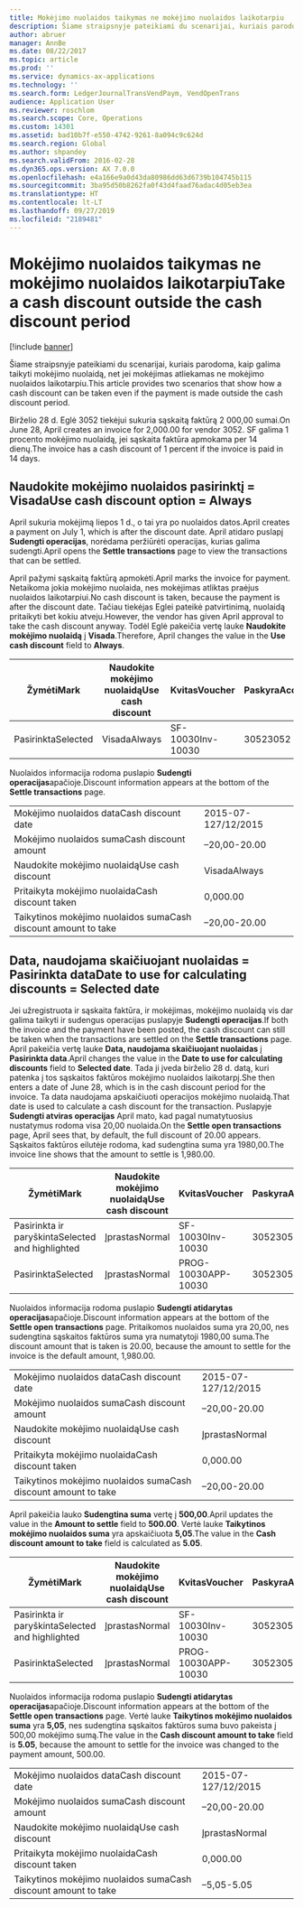 ```yaml
---
title: Mokėjimo nuolaidos taikymas ne mokėjimo nuolaidos laikotarpiu
description: Šiame straipsnyje pateikiami du scenarijai, kuriais parodoma, kaip galima taikyti mokėjimo nuolaidą, net jei mokėjimas atliekamas ne mokėjimo nuolaidos laikotarpiu.
author: abruer
manager: AnnBe
ms.date: 08/22/2017
ms.topic: article
ms.prod: ''
ms.service: dynamics-ax-applications
ms.technology: ''
ms.search.form: LedgerJournalTransVendPaym, VendOpenTrans
audience: Application User
ms.reviewer: roschlom
ms.search.scope: Core, Operations
ms.custom: 14301
ms.assetid: bad10b7f-e550-4742-9261-8a094c9c624d
ms.search.region: Global
ms.author: shpandey
ms.search.validFrom: 2016-02-28
ms.dyn365.ops.version: AX 7.0.0
ms.openlocfilehash: e4a166e9a0d43da80986dd63d6739b104745b115
ms.sourcegitcommit: 3ba95d50b8262fa0f43d4faad76adac4d05eb3ea
ms.translationtype: HT
ms.contentlocale: lt-LT
ms.lasthandoff: 09/27/2019
ms.locfileid: "2189481"
---
```

# <a name="take-a-cash-discount-outside-the-cash-discount-period"></a><span data-ttu-id="5e1da-103">Mokėjimo nuolaidos taikymas ne mokėjimo nuolaidos laikotarpiu</span><span class="sxs-lookup"><span data-stu-id="5e1da-103">Take a cash discount outside the cash discount period</span></span>

[!include [banner](../includes/banner.md)]

<span data-ttu-id="5e1da-104">Šiame straipsnyje pateikiami du scenarijai, kuriais parodoma, kaip galima taikyti mokėjimo nuolaidą, net jei mokėjimas atliekamas ne mokėjimo nuolaidos laikotarpiu.</span><span class="sxs-lookup"><span data-stu-id="5e1da-104">This article provides two scenarios that show how a cash discount can be taken even if the payment is made outside the cash discount period.</span></span>

<span data-ttu-id="5e1da-105">Birželio 28 d. Eglė 3052 tiekėjui sukuria sąskaitą faktūrą 2 000,00 sumai.</span><span class="sxs-lookup"><span data-stu-id="5e1da-105">On June 28, April creates an invoice for 2,000.00 for vendor 3052.</span></span> <span data-ttu-id="5e1da-106">SF galima 1 procento mokėjimo nuolaidą, jei sąskaita faktūra apmokama per 14 dienų.</span><span class="sxs-lookup"><span data-stu-id="5e1da-106">The invoice has a cash discount of 1 percent if the invoice is paid in 14 days.</span></span>

## <a name="use-cash-discount-option--always"></a><span data-ttu-id="5e1da-107">Naudokite mokėjimo nuolaidos pasirinktį = Visada</span><span class="sxs-lookup"><span data-stu-id="5e1da-107">Use cash discount option = Always</span></span>
<span data-ttu-id="5e1da-108">April sukuria mokėjimą liepos 1 d., o tai yra po nuolaidos datos.</span><span class="sxs-lookup"><span data-stu-id="5e1da-108">April creates a payment on July 1, which is after the discount date.</span></span> <span data-ttu-id="5e1da-109">April atidaro puslapį **Sudengti operacijas**, norėdama peržiūrėti operacijas, kurias galima sudengti.</span><span class="sxs-lookup"><span data-stu-id="5e1da-109">April opens the **Settle transactions** page to view the transactions that can be settled.</span></span> 

<span data-ttu-id="5e1da-110">April pažymi sąskaitą faktūrą apmokėti.</span><span class="sxs-lookup"><span data-stu-id="5e1da-110">April marks the invoice for payment.</span></span> <span data-ttu-id="5e1da-111">Netaikoma jokia mokėjimo nuolaida, nes mokėjimas atliktas praėjus nuolaidos laikotarpiui.</span><span class="sxs-lookup"><span data-stu-id="5e1da-111">No cash discount is taken, because the payment is after the discount date.</span></span> <span data-ttu-id="5e1da-112">Tačiau tiekėjas Eglei pateikė patvirtinimą, nuolaidą pritaikyti bet kokiu atveju.</span><span class="sxs-lookup"><span data-stu-id="5e1da-112">However, the vendor has given April approval to take the cash discount anyway.</span></span> <span data-ttu-id="5e1da-113">Todėl Eglė pakeičia vertę lauke **Naudokite mokėjimo nuolaidą** į **Visada**.</span><span class="sxs-lookup"><span data-stu-id="5e1da-113">Therefore, April changes the value in the **Use cash discount** field to **Always**.</span></span>

| <span data-ttu-id="5e1da-114">Žymėti</span><span class="sxs-lookup"><span data-stu-id="5e1da-114">Mark</span></span>     | <span data-ttu-id="5e1da-115">Naudokite mokėjimo nuolaidą</span><span class="sxs-lookup"><span data-stu-id="5e1da-115">Use cash discount</span></span> | <span data-ttu-id="5e1da-116">Kvitas</span><span class="sxs-lookup"><span data-stu-id="5e1da-116">Voucher</span></span>   | <span data-ttu-id="5e1da-117">Paskyra</span><span class="sxs-lookup"><span data-stu-id="5e1da-117">Account</span></span> | <span data-ttu-id="5e1da-118">Mokėjimo nuolaidos data</span><span class="sxs-lookup"><span data-stu-id="5e1da-118">Cash discount date</span></span> | <span data-ttu-id="5e1da-119">Terminas</span><span class="sxs-lookup"><span data-stu-id="5e1da-119">Due date</span></span>  | <span data-ttu-id="5e1da-120">PVM sąskaita faktūra</span><span class="sxs-lookup"><span data-stu-id="5e1da-120">Invoice</span></span> | <span data-ttu-id="5e1da-121">Suma operacijos valiuta</span><span class="sxs-lookup"><span data-stu-id="5e1da-121">Amount in transaction currency</span></span> | <span data-ttu-id="5e1da-122">Valiuta</span><span class="sxs-lookup"><span data-stu-id="5e1da-122">Currency</span></span> | <span data-ttu-id="5e1da-123">Sudengtina suma</span><span class="sxs-lookup"><span data-stu-id="5e1da-123">Amount to settle</span></span> |
|----------|-------------------|-----------|---------|--------------------|-----------|---------|--------------------------------|----------|------------------|
| <span data-ttu-id="5e1da-124">Pasirinkta</span><span class="sxs-lookup"><span data-stu-id="5e1da-124">Selected</span></span> | <span data-ttu-id="5e1da-125">Visada</span><span class="sxs-lookup"><span data-stu-id="5e1da-125">Always</span></span>            | <span data-ttu-id="5e1da-126">SF-10030</span><span class="sxs-lookup"><span data-stu-id="5e1da-126">Inv-10030</span></span> | <span data-ttu-id="5e1da-127">3052</span><span class="sxs-lookup"><span data-stu-id="5e1da-127">3052</span></span>    | <span data-ttu-id="5e1da-128">2015-06-28</span><span class="sxs-lookup"><span data-stu-id="5e1da-128">6/28/2015</span></span>          | <span data-ttu-id="5e1da-129">2015-07-12</span><span class="sxs-lookup"><span data-stu-id="5e1da-129">7/12/2015</span></span> | <span data-ttu-id="5e1da-130">10030</span><span class="sxs-lookup"><span data-stu-id="5e1da-130">10030</span></span>   | <span data-ttu-id="5e1da-131">-2000,00.</span><span class="sxs-lookup"><span data-stu-id="5e1da-131">-2,000.00</span></span>                      | <span data-ttu-id="5e1da-132">USD</span><span class="sxs-lookup"><span data-stu-id="5e1da-132">USD</span></span>      | <span data-ttu-id="5e1da-133">-1980,00.</span><span class="sxs-lookup"><span data-stu-id="5e1da-133">-1,980.00</span></span>        |

<span data-ttu-id="5e1da-134">Nuolaidos informacija rodoma puslapio **Sudengti operacijas**apačioje.</span><span class="sxs-lookup"><span data-stu-id="5e1da-134">Discount information appears at the bottom of the **Settle transactions** page.</span></span>

|                              |           |
|------------------------------|-----------|
| <span data-ttu-id="5e1da-135">Mokėjimo nuolaidos data</span><span class="sxs-lookup"><span data-stu-id="5e1da-135">Cash discount date</span></span>           | <span data-ttu-id="5e1da-136">2015-07-12</span><span class="sxs-lookup"><span data-stu-id="5e1da-136">7/12/2015</span></span> |
| <span data-ttu-id="5e1da-137">Mokėjimo nuolaidos suma</span><span class="sxs-lookup"><span data-stu-id="5e1da-137">Cash discount amount</span></span>         | <span data-ttu-id="5e1da-138">–20,00</span><span class="sxs-lookup"><span data-stu-id="5e1da-138">-20.00</span></span>    |
| <span data-ttu-id="5e1da-139">Naudokite mokėjimo nuolaidą</span><span class="sxs-lookup"><span data-stu-id="5e1da-139">Use cash discount</span></span>            | <span data-ttu-id="5e1da-140">Visada</span><span class="sxs-lookup"><span data-stu-id="5e1da-140">Always</span></span>    |
| <span data-ttu-id="5e1da-141">Pritaikyta mokėjimo nuolaida</span><span class="sxs-lookup"><span data-stu-id="5e1da-141">Cash discount taken</span></span>          | <span data-ttu-id="5e1da-142">0,00</span><span class="sxs-lookup"><span data-stu-id="5e1da-142">0.00</span></span>      |
| <span data-ttu-id="5e1da-143">Taikytinos mokėjimo nuolaidos suma</span><span class="sxs-lookup"><span data-stu-id="5e1da-143">Cash discount amount to take</span></span> | <span data-ttu-id="5e1da-144">–20,00</span><span class="sxs-lookup"><span data-stu-id="5e1da-144">-20.00</span></span>    |

## <a name="date-to-use-for-calculating-discounts--selected-date"></a><span data-ttu-id="5e1da-145">Data, naudojama skaičiuojant nuolaidas = Pasirinkta data</span><span class="sxs-lookup"><span data-stu-id="5e1da-145">Date to use for calculating discounts = Selected date</span></span>
<span data-ttu-id="5e1da-146">Jei užregistruota ir sąskaita faktūra, ir mokėjimas, mokėjimo nuolaidą vis dar galima taikyti ir sudengus operacijas puslapyje **Sudengti operacijas**.</span><span class="sxs-lookup"><span data-stu-id="5e1da-146">If both the invoice and the payment have been posted, the cash discount can still be taken when the transactions are settled on the **Settle transactions** page.</span></span> <span data-ttu-id="5e1da-147">April pakeičia vertę lauke **Data, naudojama skaičiuojant nuolaidas** į **Pasirinkta data**.</span><span class="sxs-lookup"><span data-stu-id="5e1da-147">April changes the value in the **Date to use for calculating discounts** field to **Selected date**.</span></span> <span data-ttu-id="5e1da-148">Tada ji įveda birželio 28 d. datą, kuri patenka į tos sąskaitos faktūros mokėjimo nuolaidos laikotarpį.</span><span class="sxs-lookup"><span data-stu-id="5e1da-148">She then enters a date of June 28, which is in the cash discount period for the invoice.</span></span> <span data-ttu-id="5e1da-149">Ta data naudojama apskaičiuoti operacijos mokėjimo nuolaidą.</span><span class="sxs-lookup"><span data-stu-id="5e1da-149">That date is used to calculate a cash discount for the transaction.</span></span> <span data-ttu-id="5e1da-150">Puslapyje **Sudengti atviras operacijas** April mato, kad pagal numatytuosius nustatymus rodoma visa 20,00 nuolaida.</span><span class="sxs-lookup"><span data-stu-id="5e1da-150">On the **Settle open transactions** page, April sees that, by default, the full discount of 20.00 appears.</span></span> <span data-ttu-id="5e1da-151">Sąskaitos faktūros eilutėje rodoma, kad sudengtina suma yra 1980,00.</span><span class="sxs-lookup"><span data-stu-id="5e1da-151">The invoice line shows that the amount to settle is 1,980.00.</span></span>

| <span data-ttu-id="5e1da-152">Žymėti</span><span class="sxs-lookup"><span data-stu-id="5e1da-152">Mark</span></span>                     | <span data-ttu-id="5e1da-153">Naudokite mokėjimo nuolaidą</span><span class="sxs-lookup"><span data-stu-id="5e1da-153">Use cash discount</span></span> | <span data-ttu-id="5e1da-154">Kvitas</span><span class="sxs-lookup"><span data-stu-id="5e1da-154">Voucher</span></span>   | <span data-ttu-id="5e1da-155">Paskyra</span><span class="sxs-lookup"><span data-stu-id="5e1da-155">Account</span></span> | <span data-ttu-id="5e1da-156">Mokėjimo nuolaidos data</span><span class="sxs-lookup"><span data-stu-id="5e1da-156">Cash discount date</span></span> | <span data-ttu-id="5e1da-157">Terminas</span><span class="sxs-lookup"><span data-stu-id="5e1da-157">Due date</span></span>  | <span data-ttu-id="5e1da-158">PVM sąskaita faktūra</span><span class="sxs-lookup"><span data-stu-id="5e1da-158">Invoice</span></span> | <span data-ttu-id="5e1da-159">Suma operacijos valiuta</span><span class="sxs-lookup"><span data-stu-id="5e1da-159">Amount in transaction currency</span></span> | <span data-ttu-id="5e1da-160">Valiuta</span><span class="sxs-lookup"><span data-stu-id="5e1da-160">Currency</span></span> | <span data-ttu-id="5e1da-161">Sudengtina suma</span><span class="sxs-lookup"><span data-stu-id="5e1da-161">Amount to settle</span></span> |
|--------------------------|-------------------|-----------|---------|--------------------|-----------|---------|--------------------------------|----------|------------------|
| <span data-ttu-id="5e1da-162">Pasirinkta ir paryškinta</span><span class="sxs-lookup"><span data-stu-id="5e1da-162">Selected and highlighted</span></span> | <span data-ttu-id="5e1da-163">Įprastas</span><span class="sxs-lookup"><span data-stu-id="5e1da-163">Normal</span></span>            | <span data-ttu-id="5e1da-164">SF-10030</span><span class="sxs-lookup"><span data-stu-id="5e1da-164">Inv-10030</span></span> | <span data-ttu-id="5e1da-165">3052</span><span class="sxs-lookup"><span data-stu-id="5e1da-165">3052</span></span>    | <span data-ttu-id="5e1da-166">2015-06-28</span><span class="sxs-lookup"><span data-stu-id="5e1da-166">6/28/2015</span></span>          | <span data-ttu-id="5e1da-167">2015-07-12</span><span class="sxs-lookup"><span data-stu-id="5e1da-167">7/12/2015</span></span> | <span data-ttu-id="5e1da-168">10030</span><span class="sxs-lookup"><span data-stu-id="5e1da-168">10030</span></span>   | <span data-ttu-id="5e1da-169">-2000,00.</span><span class="sxs-lookup"><span data-stu-id="5e1da-169">-2,000.00</span></span>                      | <span data-ttu-id="5e1da-170">USD</span><span class="sxs-lookup"><span data-stu-id="5e1da-170">USD</span></span>      | <span data-ttu-id="5e1da-171">-1980,00.</span><span class="sxs-lookup"><span data-stu-id="5e1da-171">-1,980.00</span></span>        |
| <span data-ttu-id="5e1da-172">Pasirinkta</span><span class="sxs-lookup"><span data-stu-id="5e1da-172">Selected</span></span>                 | <span data-ttu-id="5e1da-173">Įprastas</span><span class="sxs-lookup"><span data-stu-id="5e1da-173">Normal</span></span>            | <span data-ttu-id="5e1da-174">PROG-10030</span><span class="sxs-lookup"><span data-stu-id="5e1da-174">APP-10030</span></span> | <span data-ttu-id="5e1da-175">3052</span><span class="sxs-lookup"><span data-stu-id="5e1da-175">3052</span></span>    | <span data-ttu-id="5e1da-176">7/15/2015</span><span class="sxs-lookup"><span data-stu-id="5e1da-176">7/15/2015</span></span>          | <span data-ttu-id="5e1da-177">7/15/2015</span><span class="sxs-lookup"><span data-stu-id="5e1da-177">7/15/2015</span></span> |         | <span data-ttu-id="5e1da-178">500,00</span><span class="sxs-lookup"><span data-stu-id="5e1da-178">500.00</span></span>                         | <span data-ttu-id="5e1da-179">USD</span><span class="sxs-lookup"><span data-stu-id="5e1da-179">USD</span></span>      | <span data-ttu-id="5e1da-180">500,00</span><span class="sxs-lookup"><span data-stu-id="5e1da-180">500.00</span></span>           |

<span data-ttu-id="5e1da-181">Nuolaidos informacija rodoma puslapio **Sudengti atidarytas operacijas**apačioje.</span><span class="sxs-lookup"><span data-stu-id="5e1da-181">Discount information appears at the bottom of the **Settle open transactions** page.</span></span> <span data-ttu-id="5e1da-182">Pritaikomos nuolaidos suma yra 20,00, nes sudengtina sąskaitos faktūros suma yra numatytoji 1980,00 suma.</span><span class="sxs-lookup"><span data-stu-id="5e1da-182">The discount amount that is taken is 20.00, because the amount to settle for the invoice is the default amount, 1,980.00.</span></span>

|                              |           |
|------------------------------|-----------|
| <span data-ttu-id="5e1da-183">Mokėjimo nuolaidos data</span><span class="sxs-lookup"><span data-stu-id="5e1da-183">Cash discount date</span></span>           | <span data-ttu-id="5e1da-184">2015-07-12</span><span class="sxs-lookup"><span data-stu-id="5e1da-184">7/12/2015</span></span> |
| <span data-ttu-id="5e1da-185">Mokėjimo nuolaidos suma</span><span class="sxs-lookup"><span data-stu-id="5e1da-185">Cash discount amount</span></span>         | <span data-ttu-id="5e1da-186">–20,00</span><span class="sxs-lookup"><span data-stu-id="5e1da-186">-20.00</span></span>    |
| <span data-ttu-id="5e1da-187">Naudokite mokėjimo nuolaidą</span><span class="sxs-lookup"><span data-stu-id="5e1da-187">Use cash discount</span></span>            | <span data-ttu-id="5e1da-188">Įprastas</span><span class="sxs-lookup"><span data-stu-id="5e1da-188">Normal</span></span>    |
| <span data-ttu-id="5e1da-189">Pritaikyta mokėjimo nuolaida</span><span class="sxs-lookup"><span data-stu-id="5e1da-189">Cash discount taken</span></span>          | <span data-ttu-id="5e1da-190">0,00</span><span class="sxs-lookup"><span data-stu-id="5e1da-190">0.00</span></span>      |
| <span data-ttu-id="5e1da-191">Taikytinos mokėjimo nuolaidos suma</span><span class="sxs-lookup"><span data-stu-id="5e1da-191">Cash discount amount to take</span></span> | <span data-ttu-id="5e1da-192">–20,00</span><span class="sxs-lookup"><span data-stu-id="5e1da-192">-20.00</span></span>    |

<span data-ttu-id="5e1da-193">April pakeičia lauko **Sudengtina suma** vertę į **500,00**.</span><span class="sxs-lookup"><span data-stu-id="5e1da-193">April updates the value in the **Amount to settle** field to **500.00**.</span></span> <span data-ttu-id="5e1da-194">Vertė lauke **Taikytinos mokėjimo nuolaidos suma** yra apskaičiuota **5,05**.</span><span class="sxs-lookup"><span data-stu-id="5e1da-194">The value in the **Cash discount amount to take** field is calculated as **5.05**.</span></span>

| <span data-ttu-id="5e1da-195">Žymėti</span><span class="sxs-lookup"><span data-stu-id="5e1da-195">Mark</span></span>                     | <span data-ttu-id="5e1da-196">Naudokite mokėjimo nuolaidą</span><span class="sxs-lookup"><span data-stu-id="5e1da-196">Use cash discount</span></span> | <span data-ttu-id="5e1da-197">Kvitas</span><span class="sxs-lookup"><span data-stu-id="5e1da-197">Voucher</span></span>   | <span data-ttu-id="5e1da-198">Paskyra</span><span class="sxs-lookup"><span data-stu-id="5e1da-198">Account</span></span> | <span data-ttu-id="5e1da-199">Data</span><span class="sxs-lookup"><span data-stu-id="5e1da-199">Date</span></span>      | <span data-ttu-id="5e1da-200">Terminas</span><span class="sxs-lookup"><span data-stu-id="5e1da-200">Due date</span></span>  | <span data-ttu-id="5e1da-201">PVM sąskaita faktūra</span><span class="sxs-lookup"><span data-stu-id="5e1da-201">Invoice</span></span> | <span data-ttu-id="5e1da-202">Suma operacijos valiuta</span><span class="sxs-lookup"><span data-stu-id="5e1da-202">Amount in transaction currency</span></span> | <span data-ttu-id="5e1da-203">Valiuta</span><span class="sxs-lookup"><span data-stu-id="5e1da-203">Currency</span></span> | <span data-ttu-id="5e1da-204">Sudengtina suma</span><span class="sxs-lookup"><span data-stu-id="5e1da-204">Amount to settle</span></span> |
|--------------------------|-------------------|-----------|---------|-----------|-----------|---------|--------------------------------|----------|------------------|
| <span data-ttu-id="5e1da-205">Pasirinkta ir paryškinta</span><span class="sxs-lookup"><span data-stu-id="5e1da-205">Selected and highlighted</span></span> | <span data-ttu-id="5e1da-206">Įprastas</span><span class="sxs-lookup"><span data-stu-id="5e1da-206">Normal</span></span>            | <span data-ttu-id="5e1da-207">SF-10030</span><span class="sxs-lookup"><span data-stu-id="5e1da-207">Inv-10030</span></span> | <span data-ttu-id="5e1da-208">3052</span><span class="sxs-lookup"><span data-stu-id="5e1da-208">3052</span></span>    | <span data-ttu-id="5e1da-209">2015-06-28</span><span class="sxs-lookup"><span data-stu-id="5e1da-209">6/28/2015</span></span> | <span data-ttu-id="5e1da-210">2015-07-12</span><span class="sxs-lookup"><span data-stu-id="5e1da-210">7/12/2015</span></span> | <span data-ttu-id="5e1da-211">10030</span><span class="sxs-lookup"><span data-stu-id="5e1da-211">10030</span></span>   | <span data-ttu-id="5e1da-212">2,000.00</span><span class="sxs-lookup"><span data-stu-id="5e1da-212">2,000.00</span></span>                       | <span data-ttu-id="5e1da-213">USD</span><span class="sxs-lookup"><span data-stu-id="5e1da-213">USD</span></span>      | <span data-ttu-id="5e1da-214">–500,00</span><span class="sxs-lookup"><span data-stu-id="5e1da-214">-500.00</span></span>          |
| <span data-ttu-id="5e1da-215">Pasirinkta</span><span class="sxs-lookup"><span data-stu-id="5e1da-215">Selected</span></span>                 | <span data-ttu-id="5e1da-216">Įprastas</span><span class="sxs-lookup"><span data-stu-id="5e1da-216">Normal</span></span>            | <span data-ttu-id="5e1da-217">PROG-10030</span><span class="sxs-lookup"><span data-stu-id="5e1da-217">APP-10030</span></span> | <span data-ttu-id="5e1da-218">3052</span><span class="sxs-lookup"><span data-stu-id="5e1da-218">3052</span></span>    | <span data-ttu-id="5e1da-219">7/15/2015</span><span class="sxs-lookup"><span data-stu-id="5e1da-219">7/15/2015</span></span> | <span data-ttu-id="5e1da-220">7/15/2015</span><span class="sxs-lookup"><span data-stu-id="5e1da-220">7/15/2015</span></span> |         | <span data-ttu-id="5e1da-221">500,00</span><span class="sxs-lookup"><span data-stu-id="5e1da-221">500.00</span></span>                         | <span data-ttu-id="5e1da-222">USD</span><span class="sxs-lookup"><span data-stu-id="5e1da-222">USD</span></span>      | <span data-ttu-id="5e1da-223">500,00</span><span class="sxs-lookup"><span data-stu-id="5e1da-223">500.00</span></span>           |

<span data-ttu-id="5e1da-224">Nuolaidos informacija rodoma puslapio **Sudengti atidarytas operacijas**apačioje.</span><span class="sxs-lookup"><span data-stu-id="5e1da-224">Discount information appears at the bottom of the **Settle open transactions** page.</span></span> <span data-ttu-id="5e1da-225">Vertė lauke **Taikytinos mokėjimo nuolaidos suma** yra **5,05**, nes sudengtina sąskaitos faktūros suma buvo pakeista į 500,00 mokėjimo sumą.</span><span class="sxs-lookup"><span data-stu-id="5e1da-225">The value in the **Cash discount amount to take** field is **5.05**, because the amount to settle for the invoice was changed to the payment amount, 500.00.</span></span>

|                              |           |
|------------------------------|-----------|
| <span data-ttu-id="5e1da-226">Mokėjimo nuolaidos data</span><span class="sxs-lookup"><span data-stu-id="5e1da-226">Cash discount date</span></span>           | <span data-ttu-id="5e1da-227">2015-07-12</span><span class="sxs-lookup"><span data-stu-id="5e1da-227">7/12/2015</span></span> |
| <span data-ttu-id="5e1da-228">Mokėjimo nuolaidos suma</span><span class="sxs-lookup"><span data-stu-id="5e1da-228">Cash discount amount</span></span>         | <span data-ttu-id="5e1da-229">–20,00</span><span class="sxs-lookup"><span data-stu-id="5e1da-229">-20.00</span></span>    |
| <span data-ttu-id="5e1da-230">Naudokite mokėjimo nuolaidą</span><span class="sxs-lookup"><span data-stu-id="5e1da-230">Use cash discount</span></span>            | <span data-ttu-id="5e1da-231">Įprastas</span><span class="sxs-lookup"><span data-stu-id="5e1da-231">Normal</span></span>    |
| <span data-ttu-id="5e1da-232">Pritaikyta mokėjimo nuolaida</span><span class="sxs-lookup"><span data-stu-id="5e1da-232">Cash discount taken</span></span>          | <span data-ttu-id="5e1da-233">0,00</span><span class="sxs-lookup"><span data-stu-id="5e1da-233">0.00</span></span>      |
| <span data-ttu-id="5e1da-234">Taikytinos mokėjimo nuolaidos suma</span><span class="sxs-lookup"><span data-stu-id="5e1da-234">Cash discount amount to take</span></span> | <span data-ttu-id="5e1da-235">–5,05</span><span class="sxs-lookup"><span data-stu-id="5e1da-235">-5.05</span></span>     |





